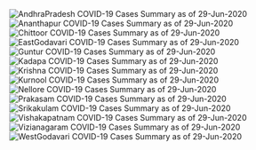 
<img src="https://deepuhub.github.io/COVID-19/GraphsGenerated/29-Jun-2020/Last24Hrs_AndhraPradesh_29-Jun-2020.jpg" alt="AndhraPradesh COVID-19 Cases Summary as of 29-Jun-2020">
 <br>
<img src="https://deepuhub.github.io/COVID-19/GraphsGenerated/29-Jun-2020/Last24Hrs_Ananthapur_29-Jun-2020.jpg" alt="Ananthapur COVID-19 Cases Summary as of 29-Jun-2020">
 <br>
<img src="https://deepuhub.github.io/COVID-19/GraphsGenerated/29-Jun-2020/Last24Hrs_Chittoor_29-Jun-2020.jpg" alt="Chittoor COVID-19 Cases Summary as of 29-Jun-2020">
 <br>
<img src="https://deepuhub.github.io/COVID-19/GraphsGenerated/29-Jun-2020/Last24Hrs_EastGodavari_29-Jun-2020.jpg" alt="EastGodavari COVID-19 Cases Summary as of 29-Jun-2020">
 <br>
<img src="https://deepuhub.github.io/COVID-19/GraphsGenerated/29-Jun-2020/Last24Hrs_Guntur_29-Jun-2020.jpg" alt="Guntur COVID-19 Cases Summary as of 29-Jun-2020">
 <br>
<img src="https://deepuhub.github.io/COVID-19/GraphsGenerated/29-Jun-2020/Last24Hrs_Kadapa_29-Jun-2020.jpg" alt="Kadapa COVID-19 Cases Summary as of 29-Jun-2020">
 <br>
<img src="https://deepuhub.github.io/COVID-19/GraphsGenerated/29-Jun-2020/Last24Hrs_Krishna_29-Jun-2020.jpg" alt="Krishna COVID-19 Cases Summary as of 29-Jun-2020">
 <br>
<img src="https://deepuhub.github.io/COVID-19/GraphsGenerated/29-Jun-2020/Last24Hrs_Kurnool_29-Jun-2020.jpg" alt="Kurnool COVID-19 Cases Summary as of 29-Jun-2020">
 <br>
<img src="https://deepuhub.github.io/COVID-19/GraphsGenerated/29-Jun-2020/Last24Hrs_Nellore_29-Jun-2020.jpg" alt="Nellore COVID-19 Cases Summary as of 29-Jun-2020">
 <br>
<img src="https://deepuhub.github.io/COVID-19/GraphsGenerated/29-Jun-2020/Last24Hrs_Prakasam_29-Jun-2020.jpg" alt="Prakasam COVID-19 Cases Summary as of 29-Jun-2020">
 <br>
<img src="https://deepuhub.github.io/COVID-19/GraphsGenerated/29-Jun-2020/Last24Hrs_Srikakulam_29-Jun-2020.jpg" alt="Srikakulam COVID-19 Cases Summary as of 29-Jun-2020">
 <br>
<img src="https://deepuhub.github.io/COVID-19/GraphsGenerated/29-Jun-2020/Last24Hrs_Vishakapatnam_29-Jun-2020.jpg" alt="Vishakapatnam COVID-19 Cases Summary as of 29-Jun-2020">
 <br>
<img src="https://deepuhub.github.io/COVID-19/GraphsGenerated/29-Jun-2020/Last24Hrs_Vizianagaram_29-Jun-2020.jpg" alt="Vizianagaram COVID-19 Cases Summary as of 29-Jun-2020">
 <br>
<img src="https://deepuhub.github.io/COVID-19/GraphsGenerated/29-Jun-2020/Last24Hrs_WestGodavari_29-Jun-2020.jpg" alt="WestGodavari COVID-19 Cases Summary as of 29-Jun-2020">
 <br> 